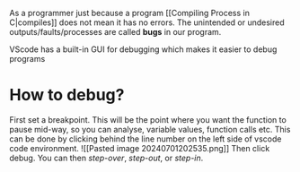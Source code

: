 As a programmer just because a program [[Compiling Process in C|compiles]] does not mean it has no errors. The unintended or undesired outputs/faults/processes are called **bugs** in our program.

VScode has a built-in GUI for debugging which makes it easier to debug programs

# How to debug?

First set a breakpoint. This will be the point where you want the function to pause mid-way, so you can analyse, variable values, function calls etc.
This can be done by clicking behind the line number on the left side of vscode code environment. 
![[Pasted image 20240701202535.png]]
Then click debug. You can then *step-over*, *step-out*, or *step-in*.
